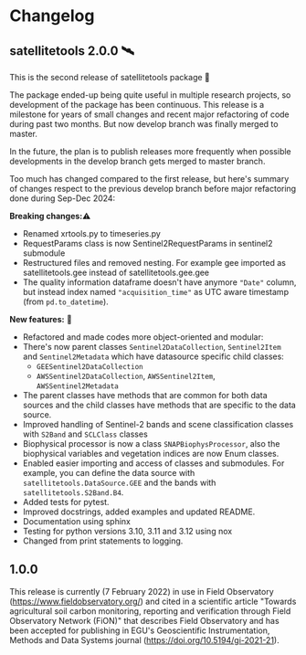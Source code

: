 # Changelog

## satellitetools 2.0.0 🛰️ 
This is the second release of satellitetools package :tada:

The package ended-up being quite useful in multiple research projects, so development of the package has been continuous. This release is a milestone for years of small changes and recent major refactoring of code during past two months. But now develop branch was finally merged to master.

In the future, the plan is to publish releases more frequently when possible developments in the develop branch gets merged to master branch.

Too much has changed compared to the first release, but here's summary of changes respect to the previous develop branch before major refactoring done during Sep-Dec 2024:

 **Breaking changes:**:warning:

* Renamed xrtools.py to timeseries.py
* RequestParams class is now Sentinel2RequestParams in sentinel2 submodule
* Restructured files and removed nesting. For example gee imported as satellitetools.gee instead of satellitetools.gee.gee
* The quality information dataframe doesn't have anymore `"Date"` column, but instead index named `"acquisition_time"` as UTC aware timestamp (from `pd.to_datetime`).

**New features:** 🔧 

* Refactored and made codes more object-oriented and modular:
* There's now parent classes `Sentinel2DataCollection`, `Sentinel2Item` and `Sentinel2Metadata` which have datasource specific child classes:
    - `GEESentinel2DataCollection`
    - `AWSSentinel2DataCollection`, `AWSSentinel2Item`, `AWSSentinel2Metadata`
* The parent classes have methods that are common for both data sources and the child classes have methods that are specific to the data source.
* Improved handling of Sentinel-2 bands and scene classification classes with `S2Band` and `SCLClass` classes
* Biophysical processor is now a class `SNAPBiophysProcessor`, also the biophysical variables and vegetation indices are now Enum classes.
* Enabled easier importing and access of classes and submodules. For example, you can define the data source with `satellitetools.DataSource.GEE` and the bands with `satellitetools.S2Band.B4`.
* Added tests for pytest.
* Improved docstrings, added examples and updated README.
* Documentation using sphinx
* Testing for python versions 3.10, 3.11 and 3.12 using nox
* Changed from print statements to logging.

## 1.0.0
This release is currently (7 February 2022) in use in Field Observatory (https://www.fieldobservatory.org/) and cited in a scientific article "Towards agricultural soil carbon monitoring, reporting and verification through Field Observatory Network (FiON)" that describes Field Observatory and has been accepted for publishing in EGU's Geoscientific Instrumentation, Methods and Data Systems journal (https://doi.org/10.5194/gi-2021-21).